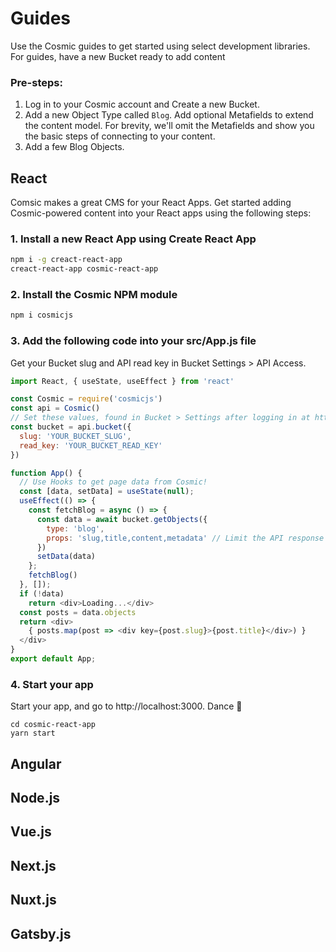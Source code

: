 # Guides
Use the Cosmic guides to get started using select development libraries. For guides, have a new Bucket ready to add content

### Pre-steps:
1. Log in to your Cosmic account and Create a new Bucket.
2. Add a new Object Type called `Blog`. Add optional Metafields to extend the content model. For brevity, we'll omit the Metafields and show you the basic steps of connecting to your content.
3. Add a few Blog Objects.

## React
Comsic makes a great CMS for your React Apps. Get started adding Cosmic-powered content into your React apps using the following steps:

### 1. Install a new React App using Create React App
```bash
npm i -g creact-react-app
creact-react-app cosmic-react-app
```
### 2. Install the Cosmic NPM module
```bash
npm i cosmicjs
```
### 3. Add the following code into your src/App.js file
Get your Bucket slug and API read key in Bucket Settings > API Access.
```javascript
import React, { useState, useEffect } from 'react'

const Cosmic = require('cosmicjs')
const api = Cosmic()
// Set these values, found in Bucket > Settings after logging in at https://app.cosmicjs.com/login
const bucket = api.bucket({
  slug: 'YOUR_BUCKET_SLUG',
  read_key: 'YOUR_BUCKET_READ_KEY'
})

function App() {
  // Use Hooks to get page data from Cosmic!
  const [data, setData] = useState(null);
  useEffect(() => {
    const fetchBlog = async () => {
      const data = await bucket.getObjects({
        type: 'blog',
        props: 'slug,title,content,metadata' // Limit the API response data by props
      })
      setData(data)
    };
    fetchBlog()
  }, []);
  if (!data)
    return <div>Loading...</div>
  const posts = data.objects
  return <div>
    { posts.map(post => <div key={post.slug}>{post.title}</div>) }
  </div>
}
export default App;

```

### 4. Start your app
Start your app, and go to http://localhost:3000. Dance 🎉
```
cd cosmic-react-app
yarn start
```

## Angular

## Node.js

## Vue.js

## Next.js

## Nuxt.js

## Gatsby.js